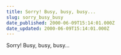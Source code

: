```yaml
---
title: Sorry! Busy, busy, busy...
slug: sorry_busy_busy
date_published: 2000-06-09T15:14:01.000Z
date_updated: 2000-06-09T15:14:01.000Z
---
```


Sorry! Busy, busy, busy…
